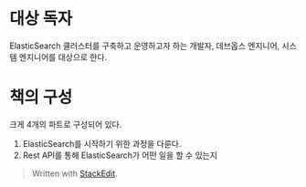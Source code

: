 # 대상 독자

ElasticSearch 클러스터를 구축하고 운영하고자 하는 개발자, 데브옵스 엔지니어, 시스템 엔지니어를 대상으로 한다. 

# 책의 구성

크게 4개의 파트로 구성되어 있다. 

1. ElasticSearch를 시작하기 위한 과정을 다룬다.
2. Rest API를 통해 ElasticSearch가 어떤 일을 할 수 있는지 



> Written with [StackEdit](https://stackedit.io/).
<!--stackedit_data:
eyJoaXN0b3J5IjpbODE2MTY5NTUwLDczMDk5ODExNl19
-->